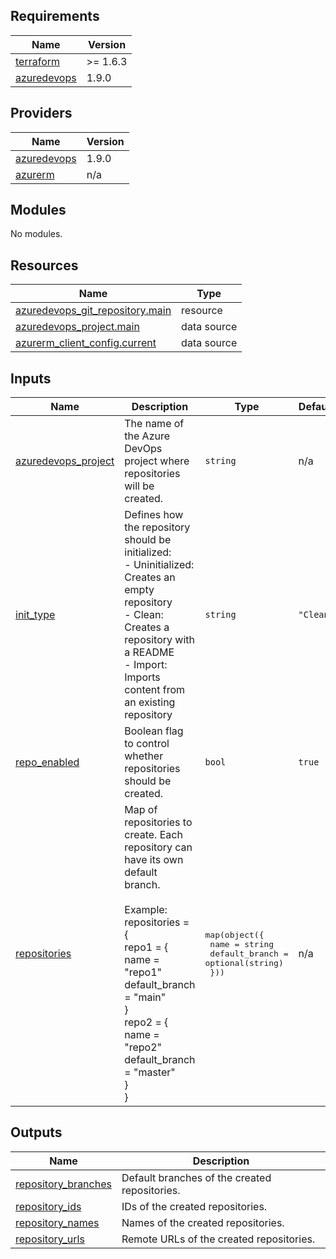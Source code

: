 ## Requirements

| Name | Version |
|------|---------|
| <a name="requirement_terraform"></a> [terraform](#requirement\_terraform) | >= 1.6.3 |
| <a name="requirement_azuredevops"></a> [azuredevops](#requirement\_azuredevops) | 1.9.0 |

## Providers

| Name | Version |
|------|---------|
| <a name="provider_azuredevops"></a> [azuredevops](#provider\_azuredevops) | 1.9.0 |
| <a name="provider_azurerm"></a> [azurerm](#provider\_azurerm) | n/a |

## Modules

No modules.

## Resources

| Name | Type |
|------|------|
| [azuredevops_git_repository.main](https://registry.terraform.io/providers/microsoft/azuredevops/1.9.0/docs/resources/git_repository) | resource |
| [azuredevops_project.main](https://registry.terraform.io/providers/microsoft/azuredevops/1.9.0/docs/data-sources/project) | data source |
| [azurerm_client_config.current](https://registry.terraform.io/providers/hashicorp/azurerm/latest/docs/data-sources/client_config) | data source |

## Inputs

| Name | Description | Type | Default | Required |
|------|-------------|------|---------|:--------:|
| <a name="input_azuredevops_project"></a> [azuredevops\_project](#input\_azuredevops\_project) | The name of the Azure DevOps project where repositories will be created. | `string` | n/a | yes |
| <a name="input_init_type"></a> [init\_type](#input\_init\_type) | Defines how the repository should be initialized:<br>- Uninitialized: Creates an empty repository<br>- Clean: Creates a repository with a README<br>- Import: Imports content from an existing repository | `string` | `"Clean"` | no |
| <a name="input_repo_enabled"></a> [repo\_enabled](#input\_repo\_enabled) | Boolean flag to control whether repositories should be created. | `bool` | `true` | no |
| <a name="input_repositories"></a> [repositories](#input\_repositories) | Map of repositories to create. Each repository can have its own default branch.<br><br>Example:<br>repositories = {<br>  repo1 = {<br>    name           = "repo1"<br>    default\_branch = "main"<br>  }<br>  repo2 = {<br>    name           = "repo2"<br>    default\_branch = "master"<br>  }<br>} | <pre>map(object({<br>    name           = string<br>    default_branch = optional(string)<br>  }))</pre> | n/a | yes |

## Outputs

| Name | Description |
|------|-------------|
| <a name="output_repository_branches"></a> [repository\_branches](#output\_repository\_branches) | Default branches of the created repositories. |
| <a name="output_repository_ids"></a> [repository\_ids](#output\_repository\_ids) | IDs of the created repositories. |
| <a name="output_repository_names"></a> [repository\_names](#output\_repository\_names) | Names of the created repositories. |
| <a name="output_repository_urls"></a> [repository\_urls](#output\_repository\_urls) | Remote URLs of the created repositories. |
